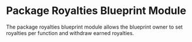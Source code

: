 # Package Royalties Blueprint Module

The package royalties blueprint module allows the blueprint owner to set royalties per function
and withdraw earned royalties.